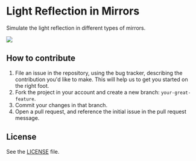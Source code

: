 Light Reflection in Mirrors
===========================
Simulate the light reflection in different types of mirrors.

[![](http://i.imgur.com/0cUzMUh.png)](http://physicsprojects.github.io/light-reflection-in-mirrors/)

## How to contribute

1. File an issue in the repository, using the bug tracker, describing the
   contribution you'd like to make. This will help us to get you started on the
   right foot.
2. Fork the project in your account and create a new branch:
   `your-great-feature`.
3. Commit your changes in that branch.
4. Open a pull request, and reference the initial issue in the pull request
   message.

## License
See the [LICENSE](./LICENSE) file.
